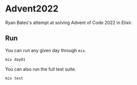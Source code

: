 # Advent2022

Ryan Bates's attempt at solving Advent of Code 2022 in Elixir.

## Run

You can run any given day through `mix`.

```bash
mix day01
```

You can also run the full test suite.

```bash
mix test
```
